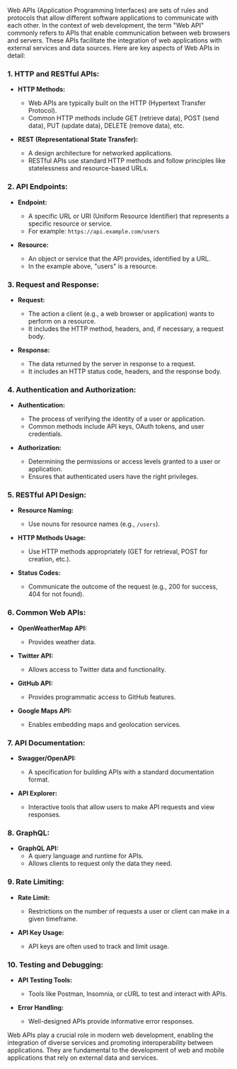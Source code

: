 Web APIs (Application Programming Interfaces) are sets of rules and protocols that allow different software applications to communicate with each other. In the context of web development, the term "Web API" commonly refers to APIs that enable communication between web browsers and servers. These APIs facilitate the integration of web applications with external services and data sources. Here are key aspects of Web APIs in detail:

### 1. **HTTP and RESTful APIs:**

- **HTTP Methods:**
  - Web APIs are typically built on the HTTP (Hypertext Transfer Protocol).
  - Common HTTP methods include GET (retrieve data), POST (send data), PUT (update data), DELETE (remove data), etc.

- **REST (Representational State Transfer):**
  - A design architecture for networked applications.
  - RESTful APIs use standard HTTP methods and follow principles like statelessness and resource-based URLs.

### 2. **API Endpoints:**

- **Endpoint:**
  - A specific URL or URI (Uniform Resource Identifier) that represents a specific resource or service.
  - For example: `https://api.example.com/users`

- **Resource:**
  - An object or service that the API provides, identified by a URL.
  - In the example above, "users" is a resource.

### 3. **Request and Response:**

- **Request:**
  - The action a client (e.g., a web browser or application) wants to perform on a resource.
  - It includes the HTTP method, headers, and, if necessary, a request body.

- **Response:**
  - The data returned by the server in response to a request.
  - It includes an HTTP status code, headers, and the response body.

### 4. **Authentication and Authorization:**

- **Authentication:**
  - The process of verifying the identity of a user or application.
  - Common methods include API keys, OAuth tokens, and user credentials.

- **Authorization:**
  - Determining the permissions or access levels granted to a user or application.
  - Ensures that authenticated users have the right privileges.

### 5. **RESTful API Design:**

- **Resource Naming:**
  - Use nouns for resource names (e.g., `/users`).

- **HTTP Methods Usage:**
  - Use HTTP methods appropriately (GET for retrieval, POST for creation, etc.).

- **Status Codes:**
  - Communicate the outcome of the request (e.g., 200 for success, 404 for not found).

### 6. **Common Web APIs:**

- **OpenWeatherMap API:**
  - Provides weather data.

- **Twitter API:**
  - Allows access to Twitter data and functionality.

- **GitHub API:**
  - Provides programmatic access to GitHub features.

- **Google Maps API:**
  - Enables embedding maps and geolocation services.

### 7. **API Documentation:**

- **Swagger/OpenAPI:**
  - A specification for building APIs with a standard documentation format.

- **API Explorer:**
  - Interactive tools that allow users to make API requests and view responses.

### 8. **GraphQL:**

- **GraphQL API:**
  - A query language and runtime for APIs.
  - Allows clients to request only the data they need.

### 9. **Rate Limiting:**

- **Rate Limit:**
  - Restrictions on the number of requests a user or client can make in a given timeframe.

- **API Key Usage:**
  - API keys are often used to track and limit usage.

### 10. **Testing and Debugging:**

- **API Testing Tools:**
  - Tools like Postman, Insomnia, or cURL to test and interact with APIs.

- **Error Handling:**
  - Well-designed APIs provide informative error responses.

Web APIs play a crucial role in modern web development, enabling the integration of diverse services and promoting interoperability between applications. They are fundamental to the development of web and mobile applications that rely on external data and services.